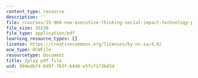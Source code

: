 ```yaml
---
content_type: resource
description: ''
file: /courses/15-960-new-executive-thinking-social-impact-technology-projects-fall-2017-spring-2018/994edbf40d97763fb448e57cf1f3b45d_HaySEpWEsdU.pdf
file_size: 35239
file_type: application/pdf
learning_resource_types: []
license: https://creativecommons.org/licenses/by-nc-sa/4.0/
ocw_type: OCWFile
resourcetype: Document
title: 3play pdf file
uid: 994edbf4-0d97-763f-b448-e57cf1f3b45d
---
```

